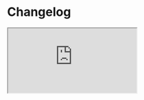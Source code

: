 # Changelog <a href="https://www.eblasoft.com.tr/espocrm-extension-page/espocrm-rate-field" target="_blank" id="ext-version" data-id="63495a03a877d5a9a"></a>

<iframe class="changelog" src="https://crm.eblasoft.com.tr/?entryPoint=changeLog&exId=63495a03a877d5a9a" allowfullscreen></iframe>